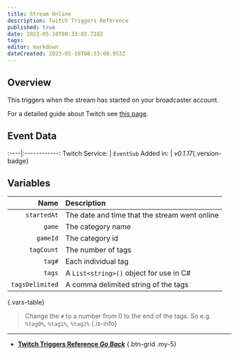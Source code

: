```yaml
---
title: Stream Online
description: Twitch Triggers Reference
published: true
date: 2023-05-10T08:33:03.728Z
tags: 
editor: markdown
dateCreated: 2023-05-10T08:33:00.953Z
---
```


## Overview
This triggers when the stream has started on your broadcaster account.

For a detailed guide about Twitch see [this page](/Platforms/Twitch).

## Event Data
:----|:------------:
Twitch Service: | `EventSub`
Added in: | *v0.1.17*{.version-badge}

## Variables
Name | Description
----:|:------------
`startedAt` | The date and time that the stream went online
`game` | The category name
`gameId` | The category id
`tagCount` | The number of tags
`tag#` | Each individual tag
`tags` | A `List<string>()` object for use in C#
`tagsDelimited` | A comma delimited string of the tags
{.vars-table}

> Change the `#` to a number from 0 to the end of the tags. So e.g. `%tag0%`, `%tag1%`, `%tag2%`
{.is-info}

---

- [<i class="mdi mdi-chevron-left"></i>**Twitch Triggers Reference *Go Back***](/Triggers/Twitch)
{.btn-grid .my-5}
